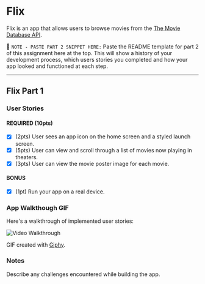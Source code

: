 # Flix
Flix is an app that allows users to browse movies from the [The Movie Database API](http://docs.themoviedb.apiary.io/#).

📝 `NOTE - PASTE PART 2 SNIPPET HERE:` Paste the README template for part 2 of this assignment here at the top. This will show a history of your development process, which users stories you completed and how your app looked and functioned at each step.

---

## Flix Part 1

### User Stories

#### REQUIRED (10pts)
- [x] (2pts) User sees an app icon on the home screen and a styled launch screen.
- [x] (5pts) User can view and scroll through a list of movies now playing in theaters.
- [x] (3pts) User can view the movie poster image for each movie.

#### BONUS
- [x] (1pt) Run your app on a real device.

### App Walkthough GIF

Here's a walkthrough of implemented user stories:

<img src='https://www.giphy.com/gifs/pO1YNdIFbbxex9hY7t' title='Video Walkthrough' width='' alt='Video Walkthrough' />

GIF created with [Giphy](https://giphy.com).

### Notes
Describe any challenges encountered while building the app.
